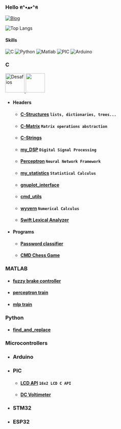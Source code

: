 ### Hello ฅ⁠^⁠•⁠ﻌ⁠•⁠^⁠ฅ

[![Blog](https://img.shields.io/badge/LinkedIn-0077B5?style=for-the-badge&logo=linkedin&logoColor=white)](https://www.linkedin.com/in/guilherme-arruda-a28863232/)

![Top Langs](https://github-readme-stats.vercel.app/api/top-langs/?username=ohananoshi&layout=compact)

#### Skills

![C](https://img.shields.io/badge/c-%2300599C.svg?style=for-the-badge&logo=c&logoColor=white)
![Python](https://img.shields.io/badge/python-3670A0?style=for-the-badge&logo=python&logoColor=ffdd54)
![Matlab](https://img.shields.io/badge/MATLAB-darkblue?style=for-the-badge&logo=Matlab&logoColor=bcd683)
![PIC](https://img.shields.io/badge/PIC-darkgreen?style=for-the-badge&logo=pic&logoColor=fcd672)
![Arduino](https://img.shields.io/badge/-Arduino-00979D?style=for-the-badge&logo=Arduino&logoColor=white)

### C

<a href="https://github.com/ohananoshi/haker_rank_challenges/tree/main/C" target="_blank"> 
    <img src="https://img.shields.io/badge/-Hackerrank-2EC866?style=for-the-badge&logo=HackerRank&logoColor=white" alt="Desafios" height=60 /> 
    <img src="https://github.com/ohananoshi/badges/blob/main/c5star-badge.png" height=60 />
</a> 

- #### Headers
  - #### [C-Structures](https://github.com/ohananoshi/C-Strutures) ```lists, dictionaries, trees...```     
  - #### [C-Matrix](https://github.com/ohananoshi/C-Matrix)  ```Matrix operations abstraction```
  - #### [C-Strings](https://github.com/ohananoshi/C-strings)
  - #### [my_DSP](https://github.com/ohananoshi/my_DSP) ```Digital Signal Processing```
  - #### [Perceptron](https://github.com/ohananoshi/perceptron) ```Neural Network Framework```
  - #### [my_statistics](https://github.com/ohananoshi/my_statistics) ```Statistical Calculus```
  - #### [gnuplot_interface](https://github.com/ohananoshi/gplot_interface)
  - #### [cmd_utils](https://github.com/ohananoshi/cmd_utils)
  - #### [wyvern](https://github.com/ohananoshi/Wyvern) ```Numerical Calculus```
  - #### [Swift Lexical Analyzer](https://github.com/ohananoshi/Swift_Lexical_Analyzer)
- #### Programs
  - #### [Password classifier](https://github.com/ohananoshi/Password_tester)
  - #### [CMD Chess Game](https://github.com/ohananoshi/cmd_chess)

### MATLAB

- #### [fuzzy brake controller](https://github.com/ohananoshi/fuzzy_brake_controller)
- #### [perceptron train](https://github.com/ohananoshi/matlab_perceptron_train)
- #### [mlp train](https://github.com/ohananoshi/matlab_mlp_column_train)

### Python
- #### [find_and_replace](https://github.com/ohananoshi/find_and_replace)

### Microcontrollers

- ### Arduino

- ### PIC
  - #### [LCD API](https://github.com/ohananoshi/LCD_16x2_API) ```16x2 LCD C API```
  - #### [DC Voltimeter](https://github.com/ohananoshi/pic_dc_voltimeter)

- ### STM32

- ### ESP32
